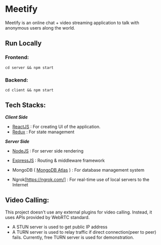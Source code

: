 # Meetify
Meetify is an online chat + video streaming application to talk with anonymous users along the world. 

## Run Locally

### Frontend:
`cd server && npm start`

### Backend:
`cd client && npm start`

## Tech Stacks:

**_Client Side_**
- [ReactJS](https://reactjs.org/) : For creating UI of the application.
- [Redux](https://react-redux.js.org/) : For state management

**_Server Side_**
- [NodeJS](https://nodejs.org/en/) : For server side rendering
- [ExpressJS]() : Routing & middleware framework
- MongoDB ( [MongoDB Atlas](https://www.mongodb.com/cloud/atlas) ) : For database management system

- Ngrok[https://ngrok.com/] : For real-time use of local servers to the Internet

## Video Calling:
This project doesn't use any external plugins for video calling. Instead, it uses APIs provided by WebRTC standard.
 - A STUN server is used to get public IP address
 - A TURN server is used to relay traffic if direct connection(peer to peer) fails. Currently, 
   free TURN server is used for demonstration. 

   
